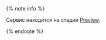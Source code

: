 {% note info %}

Сервис находится на стадии [Preview](../../overview/concepts/launch-stages.md).

{% endnote %}